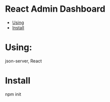 # React Admin Dashboard 
- [Using](#Using)
- [Install](#Install)
# Using: 
json-server,
React

# Install

npm init
